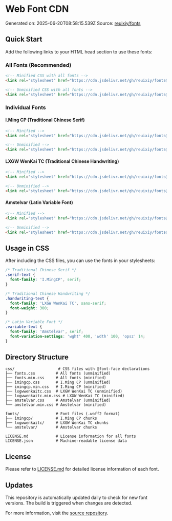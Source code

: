 # Web Font CDN

Generated on: 2025-06-20T08:58:15.539Z
Source: [reuixiy/fonts](https://github.com/reuixiy/fonts)

## Quick Start

Add the following links to your HTML head section to use these fonts:

### All Fonts (Recommended)
```html
<!-- Minified CSS with all fonts -->
<link rel="stylesheet" href="https://cdn.jsdelivr.net/gh/reuixiy/fonts@build/css/fonts.min.css">

<!-- Unminified CSS with all fonts -->
<link rel="stylesheet" href="https://cdn.jsdelivr.net/gh/reuixiy/fonts@build/css/fonts.css">
```

### Individual Fonts

#### I.Ming CP (Traditional Chinese Serif)
```html
<!-- Minified -->
<link rel="stylesheet" href="https://cdn.jsdelivr.net/gh/reuixiy/fonts@build/css/imingcp.min.css">

<!-- Unminified -->
<link rel="stylesheet" href="https://cdn.jsdelivr.net/gh/reuixiy/fonts@build/css/imingcp.css">
```

#### LXGW WenKai TC (Traditional Chinese Handwriting)
```html
<!-- Minified -->
<link rel="stylesheet" href="https://cdn.jsdelivr.net/gh/reuixiy/fonts@build/css/lxgwwenkaitc.min.css">

<!-- Unminified -->
<link rel="stylesheet" href="https://cdn.jsdelivr.net/gh/reuixiy/fonts@build/css/lxgwwenkaitc.css">
```

#### Amstelvar (Latin Variable Font)
```html
<!-- Minified -->
<link rel="stylesheet" href="https://cdn.jsdelivr.net/gh/reuixiy/fonts@build/css/amstelvar.min.css">

<!-- Unminified -->
<link rel="stylesheet" href="https://cdn.jsdelivr.net/gh/reuixiy/fonts@build/css/amstelvar.css">
```

## Usage in CSS

After including the CSS files, you can use the fonts in your stylesheets:

```css
/* Traditional Chinese Serif */
.serif-text {
  font-family: 'I.MingCP', serif;
}

/* Traditional Chinese Handwriting */
.handwriting-text {
  font-family: 'LXGW WenKai TC', sans-serif;
  font-weight: 300;
}

/* Latin Variable Font */
.variable-text {
  font-family: 'Amstelvar', serif;
  font-variation-settings: 'wght' 400, 'wdth' 100, 'opsz' 14;
}
```

## Directory Structure

```
css/                   # CSS files with @font-face declarations
├── fonts.css         # All fonts (unminified)
├── fonts.min.css     # All fonts (minified)
├── imingcp.css       # I.Ming CP (unminified)
├── imingcp.min.css   # I.Ming CP (minified)
├── lxgwwenkaitc.css  # LXGW WenKai TC (unminified)
├── lxgwwenkaitc.min.css # LXGW WenKai TC (minified)
├── amstelvar.css     # Amstelvar (unminified)
└── amstelvar.min.css # Amstelvar (minified)

fonts/                # Font files (.woff2 format)
├── imingcp/          # I.Ming CP chunks
├── lxgwwenkaitc/     # LXGW WenKai TC chunks
└── amstelvar/        # Amstelvar chunks

LICENSE.md            # License information for all fonts
LICENSE.json          # Machine-readable license data
```

## License

Please refer to [LICENSE.md](./LICENSE.md) for detailed license information of each font.

## Updates

This repository is automatically updated daily to check for new font versions. The build is triggered when changes are detected.

For more information, visit the [source repository](https://github.com/reuixiy/fonts).
